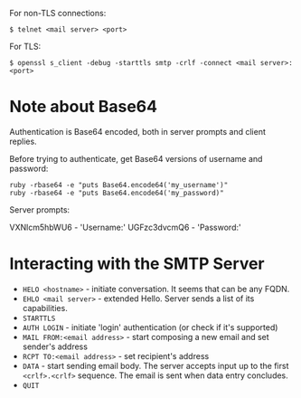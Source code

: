 For non-TLS connections:

```shell
$ telnet <mail server> <port>
```

For TLS:

```shell
$ openssl s_client -debug -starttls smtp -crlf -connect <mail server>:<port>
```

# Note about Base64

Authentication is Base64 encoded, both in server prompts and
client replies.

Before trying to authenticate, get Base64 versions of username and password:

```
ruby -rbase64 -e "puts Base64.encode64('my_username')"
ruby -rbase64 -e "puts Base64.encode64('my_password)"
```

Server prompts:

VXNlcm5hbWU6 - 'Username:'
UGFzc3dvcmQ6 - 'Password:'

# Interacting with the SMTP Server

* `HELO <hostname>` - initiate conversation. It seems that <hostname> can be
  any FQDN.
* `EHLO <mail server>` - extended Hello. Server sends a list of its
  capabilities.
* `STARTTLS`
* `AUTH LOGIN` - initiate 'login' authentication (or check if it's supported)
* `MAIL FROM:<email address>` - start composing a new email and set
  sender's address
* `RCPT TO:<email address>` - set recipient's address
* `DATA` - start sending email body. The server accepts input up to the
  first `<crlf>.<crlf>` sequence. The email is sent when data entry
  concludes.
* `QUIT`
